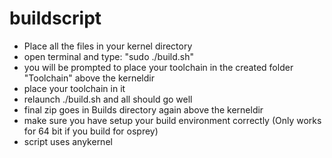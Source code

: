 # buildscript
* Place all the files in your kernel directory
* open terminal and type: "sudo ./build.sh"
* you will be prompted to place your toolchain in the created folder "Toolchain" above the kerneldir
* place your toolchain in it
* relaunch ./build.sh and all should go well
* final zip goes in Builds directory again above the kerneldir
* make sure you have setup your build environment correctly (Only works for 64 bit if you build for osprey)
* script uses anykernel
